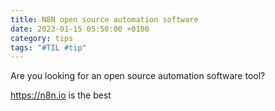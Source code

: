 ```yaml
---
title: N8N open source automation software
date: 2023-01-15 05:50:00 +0100
category: tips
tags: "#TIL #tip"
---
```




Are you looking for an open source automation software tool?

https://n8n.io is the best

